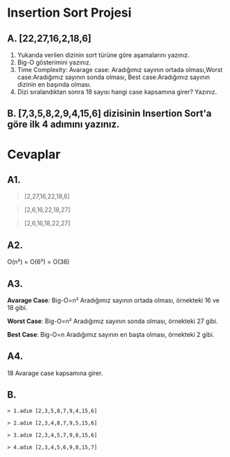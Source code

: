 # Insertion Sort Projesi
## A. [22,27,16,2,18,6]

1. Yukarıda verilen dizinin sort türüne göre aşamalarını yazınız.
2. Big-O gösterimini yazınız.
3. Time Complexity: Avarage case: Aradığımız sayının ortada olması,Worst case:Aradığımız sayının sonda olması, Best case:Aradığımız sayının dizinin en başında olması.
4. Dizi sıralandıktan sonra 18 sayısı hangi case kapsamına girer? Yazınız.

## B. [7,3,5,8,2,9,4,15,6] dizisinin Insertion Sort'a göre ilk 4 adımını yazınız.

# Cevaplar
## A1. 
>[2,27,16,22,18,6]

>[2,6,16,22,18,27]

>[2,6,16,18,22,27]

## A2.
O(n²) = O(6²) = O(36)
## A3.
**Avarage Case**: Big-O=n² Aradığımız sayının ortada olması, örnekteki 16 ve 18 gibi.

**Worst Case**: Big-O=n²  Aradığımız sayının sonda olması, örnekteki 27 gibi.

**Best Case**: Big-O=n  Aradığımız sayının en başta olması, örnekteki 2 gibi.

## A4.
18 Avarage case kapsamına girer.
## B.
```
> 1.adım [2,3,5,8,7,9,4,15,6]

> 2.adım [2,3,4,8,7,9,5,15,6]

> 3.adım [2,3,4,5,7,9,8,15,6]

> 4.adım [2,3,4,5,6,9,8,15,7]
```